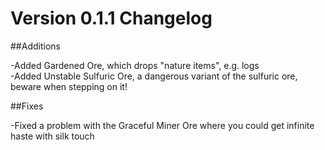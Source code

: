 # Version 0.1.1 Changelog

##Additions  

-Added Gardened Ore, which drops "nature items", e.g. logs  
-Added Unstable Sulfuric Ore, a dangerous variant of the sulfuric ore, beware when stepping on it!

##Fixes  

-Fixed a problem with the Graceful Miner Ore where you could get infinite haste with silk touch